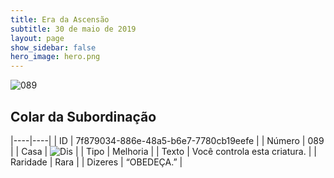 ```yaml
---
title: Era da Ascensão
subtitle: 30 de maio de 2019
layout: page
show_sidebar: false
hero_image: hero.png
---
```


![089](https://cdn.keyforgegame.com/media/card_front/pt/435_089_F2P9VW75869Q_pt.png)

## Colar da Subordinação

|----|----|
| ID | 7f879034-886e-48a5-b6e7-7780cb19eefe |
| Número | 089 |
| Casa | ![Dis](https://archonarcana.com/images/thumb/e/e8/Dis.png/22px-Dis.png "Dis") |
| Tipo | Melhoria |
| Texto | Você controla esta criatura. |
| Raridade | Rara |
| Dizeres | “OBEDEÇA.” |
